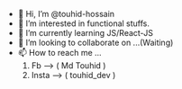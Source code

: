 - 👋 Hi, I’m @touhid-hossain
- 👀 I’m interested in functional stuffs. 
- 🌱 I’m currently learning JS/React-JS
- 💞️ I’m looking to collaborate on ...(Waiting)
- 📫 How to reach me ...
     1. Fb --> ( Md Touhid )
     2. Insta --> ( touhid_dev )
<!---
touhid-hossain/touhid-hossain is a ✨ special ✨ repository because its `README.md` (this file) appears on your GitHub profile.
You can click the Preview link to take a look at your changes.
--->
